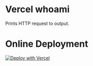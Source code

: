 # Vercel whoami

Prints HTTP request to output.

# Online Deployment

[![Deploy with Vercel](https://vercel.com/button)](https://vercel.com/new/clone?repository-url=https%3A%2F%2Fgithub.com%2F9cats%2Fvercel-whoami&demo-url=https%3A%2F%2Fwhoami.9cats.link)
